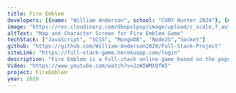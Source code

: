 ```yaml
---
title: Fire Emblem
developers: [{name: "William Anderson", school: "CUNY Hunter 2024"}, {name: "Kai Tong Gao", school: "Cornell 2024"},{name: "Sarah Abdel Fatah", school: "CUNY 2024"},{name: "Winny Chan", school: "LIU 2024"}]
image: "https://res.cloudinary.com/dbopxlpuy/image/upload/c_scale,f_auto,q_auto,w_800/v1613096174/Fire%20Emblem/Screenshot_2020-05-27_Map_of_Game_i7wov1.png"
altText: "Map and Character Screen for Fire Emblem Game"
techStack: ["JavaScript", "SCSS", "MongoDB", "NodeJS","Socket"]
github: "https://github.com/William-Anderson2020/Full-Stack-Project"
siteLink: "https://full-stack-game.herokuapp.com/login"
description: "Fire Emblem is a Full-stack online game based on the popular Fire Emblem franchise. The game is built using NodeJS, Socket.io and MongoDB . The project was developed for and the winner of the 2020 Full-Stack Competion at SITHS. The project is hosted via Heroku's free tier."
Video: "https://www.youtube.com/watch?v=2zWIWMXQfWI"
project: FireEmblem
year: 2020
---
```

